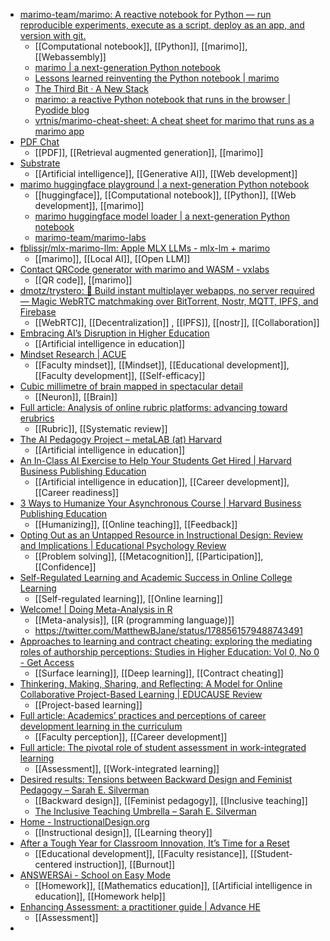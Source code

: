 - [marimo-team/marimo: A reactive notebook for Python — run reproducible experiments, execute as a script, deploy as an app, and version with git.](https://github.com/marimo-team/marimo)
	- [[Computational notebook]], [[Python]], [[marimo]], [[Webassembly]]
	- [marimo | a next-generation Python notebook](https://marimo.io/)
	- [Lessons learned reinventing the Python notebook | marimo](https://marimo.io/blog/lessons-learned)
	- [The Third Bit · A New Stack](https://third-bit.com/2024/04/18/a-new-stack/)
	- [marimo: a reactive Python notebook that runs in the browser | Pyodide blog](https://blog.pyodide.org/posts/marimo/)
	- [vrtnis/marimo-cheat-sheet: A cheat sheet for marimo that runs as a marimo app](https://github.com/vrtnis/marimo-cheat-sheet)
- [PDF Chat](https://marimo.io/@public/pdf-chat)
	- [[PDF]], [[Retrieval augmented generation]], [[marimo]]
- [Substrate](https://www.substrate.run/)
	- [[Artificial intelligence]], [[Generative AI]], [[Web development]]
- [marimo huggingface playground | a next-generation Python notebook](https://marimo.app/?slug=tmk0k2)
	- [[huggingface]], [[Computational notebook]], [[Python]], [[Web development]], [[marimo]]
	- [marimo huggingface model loader | a next-generation Python notebook](https://marimo.app/?slug=ynxf6q)
	- [marimo-team/marimo-labs](https://github.com/marimo-team/marimo-labs)
- [fblissjr/mlx-marimo-llm: Apple MLX LLMs - mlx-lm + marimo](https://github.com/fblissjr/mlx-marimo-llm/tree/main)
	- [[marimo]], [[Local AI]], [[Open LLM]]
- [Contact QRCode generator with marimo and WASM - vxlabs](https://vxlabs.com/2024/03/02/contact-qrcode-generator-with-marimo-and-wasm/)
	- [[QR code]], [[marimo]]
- [dmotz/trystero: 🤝 Build instant multiplayer webapps, no server required — Magic WebRTC matchmaking over BitTorrent, Nostr, MQTT, IPFS, and Firebase](https://github.com/dmotz/trystero)
	- [[WebRTC]], [[Decentralization]] , [[IPFS]], [[nostr]], [[Collaboration]]
- [Embracing AI’s Disruption in Higher Education](https://evolllution.com/embracing-ais-disruption-in-higher-education?trk=feed_main-feed-card_reshare_feed-article-content)
	- [[Artificial intelligence in education]]
- [Mindset Research | ACUE](https://acue.org/mindset-research/)
	- [[Faculty mindset]], [[Mindset]], [[Educational development]], [[Faculty development]], [[Self-efficacy]]
- [Cubic millimetre of brain mapped in spectacular detail](https://www.nature.com/articles/d41586-024-01387-9)
	- [[Neuron]], [[Brain]]
- [Full article: Analysis of online rubric platforms: advancing toward erubrics](https://www.tandfonline.com/doi/full/10.1080/02602938.2024.2345657)
	- [[Rubric]], [[Systematic review]]
- [The AI Pedagogy Project – metaLAB (at) Harvard](https://aipedagogy.org/)
	- [[Artificial intelligence in education]]
- [An In-Class AI Exercise to Help Your Students Get Hired | Harvard Business Publishing Education](https://hbsp.harvard.edu/inspiring-minds/an-in-class-ai-exercise-to-help-your-students-get-hired?cid=email%7Cmarketo%7C2024-05-10-inspiring-minds-digest%7C46871126%7Cthought-lead-inspiring-minds%7Ceducator%7Cinspiring-minds-article%7Cmay2024&acctID=23159346&mkt_tok=ODU1LUFUWi0yOTQAAAGTASSXWnOuvw-I-wYMz3jOWQTXwWxGJNp45nT6TSMaC9WgLwqZ5nNRt_RxtVsVX-UNbjjor9nWQGHbaAgs2pIgnt-y6Osk9-KsuPGfNVqQK_xo)
	- [[Artificial intelligence in education]], [[Career development]], [[Career readiness]]
- [3 Ways to Humanize Your Asynchronous Course | Harvard Business Publishing Education](https://hbsp.harvard.edu/inspiring-minds/3-ways-to-humanize-online-asynchronous-courses?cid=email%7Cmarketo%7C2024-05-10-inspiring-minds-digest%7C46871126%7Cthought-lead-inspiring-minds%7Ceducator%7Cinspiring-minds-article%7Cmay2024&acctID=23159346&mkt_tok=ODU1LUFUWi0yOTQAAAGTASSXWuP4ibIsvRJJvv8m0-uLq21oIcqVwtSPmgxYaxP7p-E9b8j0iqFuh_tRbxP8v85itBllogZ__65vv8uYdE6HtoNtJUcHaShm34Gi0lI2)
	- [[Humanizing]], [[Online teaching]], [[Feedback]]
- [Opting Out as an Untapped Resource in Instructional Design: Review and Implications | Educational Psychology Review](https://link.springer.com/article/10.1007/s10648-024-09879-w?utm_source=dlvr.it&utm_medium=twitter)
	- [[Problem solving]], [[Metacognition]], [[Participation]], [[Confidence]]
- [Self-Regulated Learning and Academic Success in Online College Learning](https://link.springer.com/epdf/10.1007/s40299-023-00748-8?sharing_token=WwPgGaL7FOzTyHApERV7q_e4RwlQNchNByi7wbcMAY7MXOxA5Tfjc7h49fC-YHzmZgXF8WHWF3v_whLivx1f1iD42cSKRvX6vDlus07Xw1Q5MXoc0Z-MLKIqvMPHeI1S5FbtH1rvJ1RcXRs7LTjdJzEeqH0Zr7gfz2cpHnmbZ6c%3D)
	- [[Self-regulated learning]], [[Online learning]]
- [Welcome! | Doing Meta-Analysis in R](https://bookdown.org/MathiasHarrer/Doing_Meta_Analysis_in_R/)
	- [[Meta-analysis]], [[R (programming language)]]
	- https://twitter.com/MatthewBJane/status/1788561579488743491
- [Approaches to learning and contract cheating: exploring the mediating roles of authorship perceptions: Studies in Higher Education: Vol 0, No 0 - Get Access](https://www.tandfonline.com/doi/full/10.1080/03075079.2024.2352055)
	- [[Surface learning]], [[Deep learning]], [[Contract cheating]]
- [Thinkering, Making, Sharing, and Reflecting: A Model for Online Collaborative Project-Based Learning | EDUCAUSE Review](https://er.educause.edu/articles/2024/2/thinkering-making-sharing-and-reflecting-a-model-for-online-collaborative-project-based-learning)
	- [[Project-based learning]]
- [Full article: Academics’ practices and perceptions of career development learning in the curriculum](https://www.tandfonline.com/doi/full/10.1080/07294360.2024.2347621)
	- [[Faculty perception]], [[Career development]]
- [Full article: The pivotal role of student assessment in work-integrated learning](https://www.tandfonline.com/doi/full/10.1080/07294360.2022.2152981)
	- [[Assessment]], [[Work-integrated learning]]
- [Desired results: Tensions between Backward Design and Feminist Pedagogy – Sarah E. Silverman](https://sarahemilysilverman.com/2024/04/01/desired-results-tensions-between-backward-design-and-feminist-pedagogy/)
	- [[Backward design]], [[Feminist pedagogy]], [[Inclusive teaching]]
	- [The Inclusive Teaching Umbrella – Sarah E. Silverman](https://sarahemilysilverman.com/2024/04/09/the-inclusive-teaching-umbrella/)
- [Home - InstructionalDesign.org](https://www.instructionaldesign.org/)
	- [[Instructional design]], [[Learning theory]]
- [After a Tough Year for Classroom Innovation, It’s Time for a Reset](https://www.chronicle.com/article/after-a-tough-year-for-classroom-innovation-its-time-for-a-reset?trk=feed_main-feed-card_feed-article-content)
	- [[Educational development]], [[Faculty resistance]], [[Student-centered instruction]], [[Burnout]]
- [ANSWERSAi - School on Easy Mode](https://answersai.com/)
	- [[Homework]], [[Mathematics education]], [[Artificial intelligence in education]], [[Homework help]]
- [Enhancing Assessment: a practitioner guide | Advance HE](https://www.advance-he.ac.uk/knowledge-hub/enhancing-assessment-practitioner-guide)
	- [[Assessment]]
-